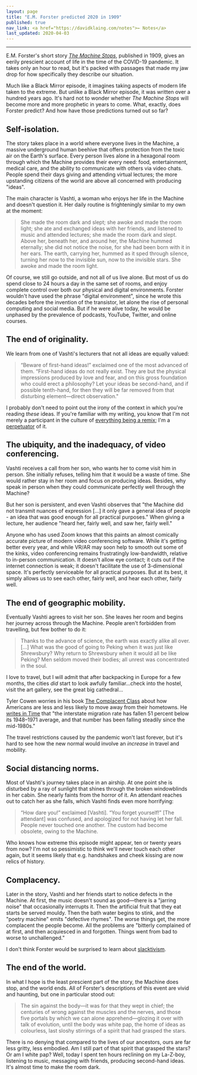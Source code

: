 ```yaml
---
layout: page
title: "E.M. Forster predicted 2020 in 1909"
published: true
nav_link: <a href="https://davidklaing.com/notes">← Notes</a>
last_updated: 2020-04-03
---
```


---

E.M. Forster's short story *[The Machine Stops](https://www.goodreads.com/book/show/4711854-the-machine-stops)*, published in 1909, gives an eerily prescient account of life in the time of the COVID-19 pandemic. It takes only an hour to read, but it's packed with passages that made my jaw drop for how specifically they describe our situation.

Much like a Black Mirror episode, it imagines taking aspects of modern life taken to the extreme. But unlike a Black Mirror episode, it was written over a hundred years ago. It's hard not to wonder whether *The Machine Stops* will become more and more prophetic in years to come. What, exactly, does Forster predict? And how have those predictions turned out so far?

## Self-isolation.

The story takes place in a world where everyone lives in the Machine, a massive underground human beehive that offers protection from the toxic air on the Earth's surface. Every person lives alone in a hexagonal room through which the Machine provides their every need: food, entertainment, medical care, and the ability to communicate with others via video chats. People spend their days giving and attending virtual lectures; the more upstanding citizens of the world are above all concerned with producing "ideas".

The main character is Vashti, a woman who enjoys her life in the Machine and doesn't question it. Her daily routine is frighteningly similar to my own at the moment:

> She made the room dark and slept; she awoke and made the room light; she ate and exchanged ideas with her friends, and listened to music and attended lectures; she made the room dark and slept. Above her, beneath her, and around her, the Machine hummed eternally; she did not notice the noise, for she had been born with it in her ears. The earth, carrying her, hummed as it sped through silence, turning her now to the invisible sun, now to the invisible stars. She awoke and made the room light.

Of course, we still go outside, and not all of us live alone. But most of us do spend close to 24 hours a day in the same set of rooms, and enjoy complete control over both our physical and digital environments. Forster wouldn't have used the phrase "digital environment", since he wrote this decades before the invention of the transistor, let alone the rise of personal computing and social media. But if he were alive today, he would be unphased by the prevalence of podcasts, YouTube, Twitter, and online courses.

## The end of originality.

We learn from one of Vashti's lecturers that not all ideas are equally valued:

> “Beware of first-hand ideas!” exclaimed one of the most advanced of them. “First-hand ideas do not really exist. They are but the physical impressions produced by love and fear, and on this gross foundation who could erect a philosophy? Let your ideas be second-hand, and if possible tenth-hand, for then they will be far removed from that disturbing element—direct observation."

I probably don't need to point out the irony of the context in which you're reading *these* ideas. If you're familiar with my writing, you know that I'm not merely a participant in the culture of [everything being a remix](https://www.youtube.com/watch?v=nJPERZDfyWc); I'm a [perpetuator](https://davidklaing.com/essays/covers-shouldnt-just-be-for-musicians) of it.

## The ubiquity, and the inadequacy, of video conferencing.

Vashti receives a call from her son, who wants her to come visit him in person. She initially refuses, telling him that it would be a waste of time. She would rather stay in her room and focus on producing ideas. Besides, why speak in person when they could communicate perfectly well through the Machine?

But her son is persistent, and even Vashti observes that "the Machine did not transmit nuances of expression [...] it only gave a general idea of people - an idea that was good enough for all practical purposes." When giving a lecture, her audience "heard her, fairly well, and saw her, fairly well."

Anyone who has used Zoom knows that this paints an almost comically accurate picture of modern video conferencing software. While it's getting better every year, and while VR/AR may soon help to smooth out some of the kinks, video conferencing remains frustratingly low-bandwidth, relative to in-person communication. It doesn't allow eye contact; it cuts out if the internet connection is weak; it doesn't facilitate the use of 3-dimensional space. It's perfectly serviceable for all practical purposes. But at its best, it simply allows us to see each other, fairly well, and hear each other, fairly well.

## The end of geographic mobility.

Eventually Vashti agrees to visit her son. She leaves her room and begins her journey across through the Machine. People aren't forbidden from travelling, but few bother to do it:

> Thanks to the advance of science, the earth was exactly alike all over. [...] What was the good of going to Peking when it was just like Shrewsbury? Why return to Shrewsbury when it would all be like Peking? Men seldom moved their bodies; all unrest was concentrated in the soul.

I love to travel, but I will admit that after backpacking in Europe for a few months, the cities *did* start to look awfully familiar...check into the hostel, visit the art gallery, see the great big cathedral...

Tyler Cowen worries in his book [The Complacent Class](https://www.amazon.com/Complacent-Class-Self-Defeating-Quest-American/dp/1250108691) about how Americans are less and less likely to move away from their hometowns. He [writes in Time](https://time.com/4677919/tyler-cowen-book/) that "the interstate migration rate has fallen 51 percent below its 1948–1971 average, and that number has been falling steadily since the mid-1980s."

The travel restrictions caused by the pandemic won't last forever, but it's hard to see how the new normal would involve an *increase* in travel and mobility.

## Social distancing norms.

Most of Vashti's journey takes place in an airship. At one point she is disturbed by a ray of sunlight that shines through the broken windowblinds in her cabin. She nearly faints from the horror of it. An attendant reaches out to catch her as she falls, which Vashti finds even more horrifying:

> “How dare you!” exclaimed [Vashti]. “You forget yourself!” [The attendant] was confused, and apologized for not having let her fall. People never touched one another. The custom had become obsolete, owing to the Machine.

Who knows how extreme this episode might appear, ten or twenty years from now? I'm not so pessimistic to think we'll never touch each other again, but it seems likely that e.g. handshakes and cheek kissing are now relics of history.

## Complacency.

Later in the story, Vashti and her friends start to notice defects in the Machine. At first, the music doesn't sound as good—there is a "jarring noise" that occasionally interrupts it. Then the artificial fruit that they eat starts be served mouldy. Then the bath water begins to stink, and the "poetry machine" emits "defective rhymes". The worse things get, the more complacent the people become. All the problems are "bitterly complained of at first, and then acquiesced in and forgotten. Things went from bad to worse to unchallenged."

I don't think Forster would be surprised to learn about [slacktivism](https://en.wikipedia.org/wiki/Slacktivism).

## The end of the world.

In what I hope is the least prescient part of the story, the Machine does stop, and the world ends. All of Forster's descriptions of this event are vivid and haunting, but one in particular stood out:

> The sin against the body—it was for that they wept in chief; the centuries of wrong against the muscles and the nerves, and those five portals by which we can alone apprehend—glozing it over with talk of evolution, until the body was white pap, the home of ideas as colourless, last sloshy stirrings of a spirit that had grasped the stars.

There is no denying that compared to the lives of our ancestors, ours are far less gritty, less embodied. Am I still part of that spirit that grasped the stars? Or am I white pap? Well, today I spent ten hours reclining on my La-Z-boy, listening to music, messaging with friends, producing second-hand ideas. It's almost time to make the room dark.
